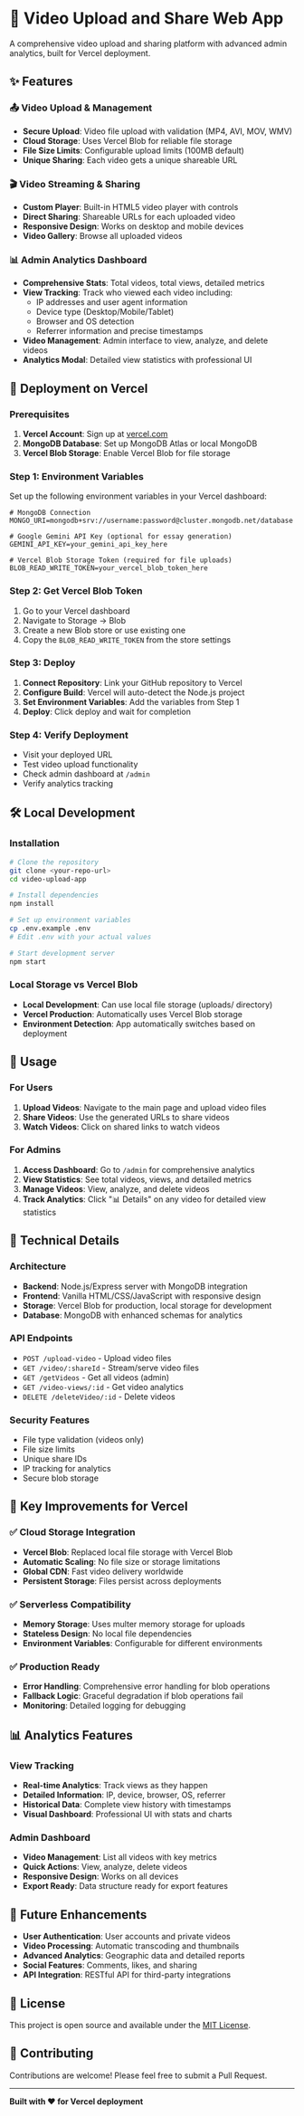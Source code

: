 # 🎥 Video Upload and Share Web App

A comprehensive video upload and sharing platform with advanced admin analytics, built for Vercel deployment.

## ✨ Features

### 📤 Video Upload & Management
- **Secure Upload**: Video file upload with validation (MP4, AVI, MOV, WMV)
- **Cloud Storage**: Uses Vercel Blob for reliable file storage
- **File Size Limits**: Configurable upload limits (100MB default)
- **Unique Sharing**: Each video gets a unique shareable URL

### 🎬 Video Streaming & Sharing
- **Custom Player**: Built-in HTML5 video player with controls
- **Direct Sharing**: Shareable URLs for each uploaded video
- **Responsive Design**: Works on desktop and mobile devices
- **Video Gallery**: Browse all uploaded videos

### 📊 Admin Analytics Dashboard
- **Comprehensive Stats**: Total videos, total views, detailed metrics
- **View Tracking**: Track who viewed each video including:
  - IP addresses and user agent information
  - Device type (Desktop/Mobile/Tablet)
  - Browser and OS detection
  - Referrer information and precise timestamps
- **Video Management**: Admin interface to view, analyze, and delete videos
- **Analytics Modal**: Detailed view statistics with professional UI

## 🚀 Deployment on Vercel

### Prerequisites
1. **Vercel Account**: Sign up at [vercel.com](https://vercel.com)
2. **MongoDB Database**: Set up MongoDB Atlas or local MongoDB
3. **Vercel Blob Storage**: Enable Vercel Blob for file storage

### Step 1: Environment Variables
Set up the following environment variables in your Vercel dashboard:

```env
# MongoDB Connection
MONGO_URI=mongodb+srv://username:password@cluster.mongodb.net/database

# Google Gemini API Key (optional for essay generation)
GEMINI_API_KEY=your_gemini_api_key_here

# Vercel Blob Storage Token (required for file uploads)
BLOB_READ_WRITE_TOKEN=your_vercel_blob_token_here
```

### Step 2: Get Vercel Blob Token
1. Go to your Vercel dashboard
2. Navigate to Storage → Blob
3. Create a new Blob store or use existing one
4. Copy the `BLOB_READ_WRITE_TOKEN` from the store settings

### Step 3: Deploy
1. **Connect Repository**: Link your GitHub repository to Vercel
2. **Configure Build**: Vercel will auto-detect the Node.js project
3. **Set Environment Variables**: Add the variables from Step 1
4. **Deploy**: Click deploy and wait for completion

### Step 4: Verify Deployment
- Visit your deployed URL
- Test video upload functionality
- Check admin dashboard at `/admin`
- Verify analytics tracking

## 🛠️ Local Development

### Installation
```bash
# Clone the repository
git clone <your-repo-url>
cd video-upload-app

# Install dependencies
npm install

# Set up environment variables
cp .env.example .env
# Edit .env with your actual values

# Start development server
npm start
```

### Local Storage vs Vercel Blob
- **Local Development**: Can use local file storage (uploads/ directory)
- **Vercel Production**: Automatically uses Vercel Blob storage
- **Environment Detection**: App automatically switches based on deployment

## 📱 Usage

### For Users
1. **Upload Videos**: Navigate to the main page and upload video files
2. **Share Videos**: Use the generated URLs to share videos
3. **Watch Videos**: Click on shared links to watch videos

### For Admins
1. **Access Dashboard**: Go to `/admin` for comprehensive analytics
2. **View Statistics**: See total videos, views, and detailed metrics
3. **Manage Videos**: View, analyze, and delete videos
4. **Track Analytics**: Click "📊 Details" on any video for detailed view statistics

## 🔧 Technical Details

### Architecture
- **Backend**: Node.js/Express server with MongoDB integration
- **Frontend**: Vanilla HTML/CSS/JavaScript with responsive design
- **Storage**: Vercel Blob for production, local storage for development
- **Database**: MongoDB with enhanced schemas for analytics

### API Endpoints
- `POST /upload-video` - Upload video files
- `GET /video/:shareId` - Stream/serve video files
- `GET /getVideos` - Get all videos (admin)
- `GET /video-views/:id` - Get video analytics
- `DELETE /deleteVideo/:id` - Delete videos

### Security Features
- File type validation (videos only)
- File size limits
- Unique share IDs
- IP tracking for analytics
- Secure blob storage

## 🌟 Key Improvements for Vercel

### ✅ Cloud Storage Integration
- **Vercel Blob**: Replaced local file storage with Vercel Blob
- **Automatic Scaling**: No file size or storage limitations
- **Global CDN**: Fast video delivery worldwide
- **Persistent Storage**: Files persist across deployments

### ✅ Serverless Compatibility
- **Memory Storage**: Uses multer memory storage for uploads
- **Stateless Design**: No local file dependencies
- **Environment Variables**: Configurable for different environments

### ✅ Production Ready
- **Error Handling**: Comprehensive error handling for blob operations
- **Fallback Logic**: Graceful degradation if blob operations fail
- **Monitoring**: Detailed logging for debugging

## 📊 Analytics Features

### View Tracking
- **Real-time Analytics**: Track views as they happen
- **Detailed Information**: IP, device, browser, OS, referrer
- **Historical Data**: Complete view history with timestamps
- **Visual Dashboard**: Professional UI with stats and charts

### Admin Dashboard
- **Video Management**: List all videos with key metrics
- **Quick Actions**: View, analyze, delete videos
- **Responsive Design**: Works on all devices
- **Export Ready**: Data structure ready for export features

## 🔮 Future Enhancements

- **User Authentication**: User accounts and private videos
- **Video Processing**: Automatic transcoding and thumbnails
- **Advanced Analytics**: Geographic data and detailed reports
- **Social Features**: Comments, likes, and sharing
- **API Integration**: RESTful API for third-party integrations

## 📄 License

This project is open source and available under the [MIT License](LICENSE).

## 🤝 Contributing

Contributions are welcome! Please feel free to submit a Pull Request.

---

**Built with ❤️ for Vercel deployment**
